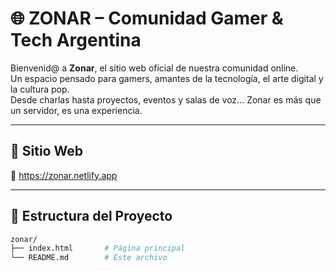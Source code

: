 # 🌐 ZONAR – Comunidad Gamer & Tech Argentina

Bienvenid@ a **Zonar**, el sitio web oficial de nuestra comunidad online.  
Un espacio pensado para gamers, amantes de la tecnología, el arte digital y la cultura pop.  
Desde charlas hasta proyectos, eventos y salas de voz... Zonar es más que un servidor, es una experiencia.

---

## 🚀 Sitio Web

🔗 https://zonar.netlify.app

---

## 📁 Estructura del Proyecto

```bash
zonar/
├── index.html       # Página principal
└── README.md        # Este archivo
